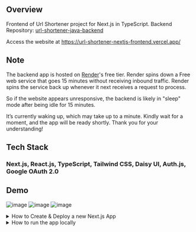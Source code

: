 ## Overview
Frontend of Url Shortener project for Next.js in TypeScript. Backend Repository: [url-shortener-java-backend](https://github.com/SnehanjanChatterjee/url-shortener-java-backend)

Access the website at https://url-shortener-nextjs-frontend.vercel.app/

## Note
The backend app is hosted on [Render](https://www.render.com)'s free tier. Render spins down a Free web service that goes 15 minutes without receiving inbound traffic. 
Render spins the service back up whenever it next receives a request to process.

So if the website appears unresponsive, the backend is likely in "sleep" mode after being idle for 15 minutes.

It’s currently waking up, which may take up to a minute. Kindly wait for a moment, and the app will be ready shortly. Thank you for your understanding!

## Tech Stack
### Next.js, React.js, TypeScript, Tailwind CSS, Daisy UI, Auth.js, Google OAuth 2.0

## Demo
![image](https://github.com/user-attachments/assets/45ab9fcd-c291-4640-b0c6-9c22aa41b4c9)
![image](https://github.com/user-attachments/assets/93caf0e1-2439-41a1-839a-36d0e1f744a2)
![image](https://github.com/user-attachments/assets/b983a3b0-4ee7-409b-a3ce-23791a5037ad)

<details>

<summary>
How to Create & Deploy a new Next.js App
</summary>

This is a [Next.js](https://nextjs.org) project bootstrapped with [`create-next-app`](https://nextjs.org/docs/app/api-reference/cli/create-next-app).

## Getting Started

First, run the development server:

```bash
npm run dev
# or
yarn dev
# or
pnpm dev
```

Open [http://localhost:3000](http://localhost:3000) with your browser to see the result.

You can start editing the page by modifying `app/page.tsx`. The page auto-updates as you edit the file.

This project uses [`next/font`](https://nextjs.org/docs/app/building-your-application/optimizing/fonts) to automatically optimize and load [Geist](https://vercel.com/font), a new font family for Vercel.

## Learn More

To learn more about Next.js, take a look at the following resources:

- [Next.js Documentation](https://nextjs.org/docs) - learn about Next.js features and API.
- [Learn Next.js](https://nextjs.org/learn) - an interactive Next.js tutorial.

You can check out [the Next.js GitHub repository](https://github.com/vercel/next.js) - your feedback and contributions are welcome!

## Deploy on Vercel

The easiest way to deploy your Next.js app is to use the [Vercel Platform](https://vercel.com/new?utm_medium=default-template&filter=next.js&utm_source=create-next-app&utm_campaign=create-next-app-readme) from the creators of Next.js.

Check out our [Next.js deployment documentation](https://nextjs.org/docs/app/building-your-application/deploying) for more details.

</details>

<details>

<summary>
How to run the app locally
</summary>

## Prerequisites

1. **Node.js 22+** - Ensure you have Node.js version 22 or later installed. You can download it from [Node.js Official Site](https://nodejs.org/).

2. **npm** or **yarn** or **pnpm** - A package manager to install dependencies. npm comes with Node.js, but you can also use yarn / pnpm if preferred.

## Clone the Repository

1. Fork the repository using the **Fork** button at the top-right corner of the repository page.
2. Clone the forked repository:

```
git clone https://github.com/yourusername/nextjs-app.git
cd nextjs-app
```

## Install Dependencies
Run the following command in the project directory to install all required dependencies:

```node
npm install
```
### or
```node
yarn install
```
### or
```node
pnpm install
```

## Configure Environment Variables
If your project uses environment variables, create a .env file in the root directory and add the required variables. Example:

```
NEXT_PUBLIC_BACKEND_CLOUD_ENDPOINT=<base-url-of-hosted-backend-server>
NEXT_PUBLIC_BACKEND_REST_PATH=<rest-api-path-of-backend-service>
NEXT_PUBLIC_SHOW_INFO_BUTTON=true [If you need to show the info. message button on bottom right of page]
NEXT_PUBLIC_INFO_MESSAGE_LINE1=<line-1-of-message>
NEXT_PUBLIC_INFO_MESSAGE_LINE2=<line-2-of-message> [Optional]
AUTH_SECRET= [Should be added by AuthJS automatically when you run npx auth secret]
AUTH_GOOGLE_ID=<create-a-new-app-in-google-cloud-console-and-create-a-credential>
AUTH_GOOGLE_SECRET=<create-a-new-app-in-google-cloud-console-and-create-a-credential>
```

Ensure you do not commit sensitive data by adding .env to .gitignore:

```
echo ".env*" >> .gitignore
```

## Run the Development Server
Start the development server using:

```node
npm run dev
```
### or
```node
yarn dev
```
### or
```node
pnpm dev
```
The server will start, and the application will be accessible at http://localhost:3000.

</details>

